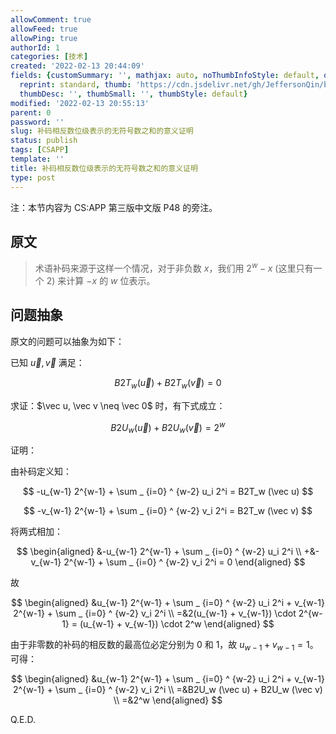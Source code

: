 ```yaml
---
allowComment: true
allowFeed: true
allowPing: true
authorId: 1
categories: [技术]
created: '2022-02-13 20:44:09'
fields: {customSummary: '', mathjax: auto, noThumbInfoStyle: default, outdatedNotice: 'no',
  reprint: standard, thumb: 'https://cdn.jsdelivr.net/gh/JeffersonQin/blog-asset@latest/usr/picgo/20210903214801.png',
  thumbDesc: '', thumbSmall: '', thumbStyle: default}
modified: '2022-02-13 20:55:13'
parent: 0
password: ''
slug: 补码相反数位级表示的无符号数之和的意义证明
status: publish
tags: [CSAPP]
template: ''
title: 补码相反数位级表示的无符号数之和的意义证明
type: post
---
```

注：本节内容为 CS:APP 第三版中文版 P48 的旁注。

## 原文

> 术语补码来源于这样一个情况，对于非负数 $x$，我们用 $2^w - x$ (这里只有一个 2) 来计算 $-x$ 的 $w$ 位表示。

## 问题抽象

原文的问题可以抽象为如下：

已知 $\vec u, \vec v$ 满足：

$$
	B2T_w (\vec u) + B2T_w (\vec v) = 0
$$

求证：$\vec u, \vec v \neq \vec 0$ 时，有下式成立：

$$
	B2U_w (\vec u) + B2U_w (\vec v) = 2^w
$$

证明：

由补码定义知：

$$
	-u_{w-1} 2^{w-1} + \sum _ {i=0} ^ {w-2} u_i 2^i = B2T_w (\vec u)
$$

$$
	-v_{w-1} 2^{w-1} + \sum _ {i=0} ^ {w-2} v_i 2^i = B2T_w (\vec v)
$$

将两式相加：

$$
	\begin{aligned}
		&-u_{w-1} 2^{w-1} + \sum _ {i=0} ^ {w-2} u_i 2^i \\
		+&-v_{w-1} 2^{w-1} + \sum _ {i=0} ^ {w-2} v_i 2^i = 0
	\end{aligned}
$$

故

$$
	\begin{aligned}
		&u_{w-1} 2^{w-1} + \sum _ {i=0} ^ {w-2} u_i 2^i + v_{w-1} 2^{w-1} + \sum _ {i=0} ^ {w-2} v_i 2^i \\
		=&2(u_{w-1} + v_{w-1}) \cdot 2^{w-1} = (u_{w-1} + v_{w-1}) \cdot 2^w
	\end{aligned}
$$

由于非零数的补码的相反数的最高位必定分别为 $0$ 和 $1$，故 $u_{w-1} + v_{w-1} = 1$。可得：

$$
	\begin{aligned}
		&u_{w-1} 2^{w-1} + \sum _ {i=0} ^ {w-2} u_i 2^i + v_{w-1} 2^{w-1} + \sum _ {i=0} ^ {w-2} v_i 2^i \\
		=&B2U_w (\vec u) + B2U_w (\vec v) \\
		=&2^w
	\end{aligned}
$$

Q.E.D.
